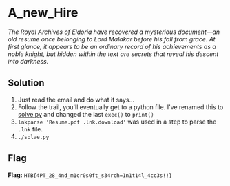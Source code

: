 # A_new_Hire
*The Royal Archives of Eldoria have recovered a mysterious document—an old resume once belonging to Lord Malakar before his fall from grace. At first glance, it appears to be an ordinary record of his achievements as a noble knight, but hidden within the text are secrets that reveal his descent into darkness.*

## Solution
1. Just read the email and do what it says...
2. Follow the trail, you'll eventually get to a python file. I've renamed this to [solve.py](./solve.py) and changed the last `exec()` to `print()`
2. `lnkparse 'Resume.pdf .lnk.download'` was used in a step to parse the `.lnk` file.
3. `./solve.py`


## Flag
**Flag:** `HTB{4PT_28_4nd_m1cr0s0ft_s34rch=1n1t14l_4cc3s!!}`
